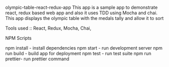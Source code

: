 
olympic-table-react-redux-app
This app is a sample app to demonstrate react, redux based web app and also it uses TDD using Mocha and chai. This app displays the olympic table with the medals tally and allow it to sort

Tools used ::
React, Redux, Mocha, Chai,

NPM Scripts

npm install - install dependencies
npm start - run development server
npm run build - build app for deployment
npm test - run test suite
npm run prettier- run prettier command
